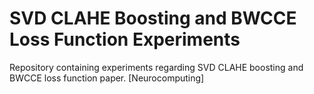# SVD CLAHE Boosting and BWCCE Loss Function Experiments
Repository containing experiments regarding SVD CLAHE boosting and BWCCE loss function paper. [Neurocomputing]
